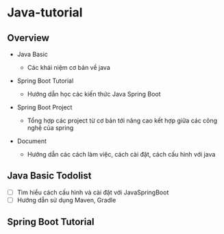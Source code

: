 # Java-tutorial

## Overview
- Java Basic
    - Các khái niệm cơ bản về java

- Spring Boot Tutorial
    - Hướng dẫn học các kiến thức Java Spring Boot

- Spring Boot Project
    - Tổng hợp các project từ cơ bản tới nâng cao kết hợp giữa các công nghệ của spring

- Document
    - Hướng dẫn các cách làm việc, cách cài đặt, cách cấu hình với java

## Java Basic Todolist

- [ ] Tìm hiểu cách cấu hình và cài đặt với JavaSpringBoot
- [ ] Hướng dẫn sử dụng Maven, Gradle

## Spring Boot Tutorial
